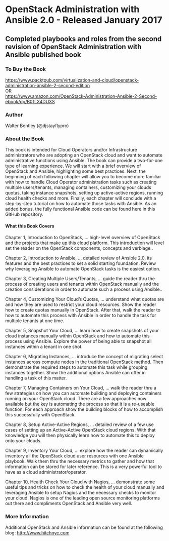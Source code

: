 # OpenStack Administration with Ansible 2.0 - Released January 2017
## Completed playbooks and roles from the second revision of OpenStack Administration with Ansible published book
### To Buy the Book
https://www.packtpub.com/virtualization-and-cloud/openstack-administration-ansible-2-second-edition  
OR  
https://www.amazon.com/OpenStack-Administration-Ansible-2-Second-ebook/dp/B01LX4DUXS  
### Author
Walter Bentley (@djstayflypro)
### About the Book
This book is intended for Cloud Operators and/or Infrastructure administrators who are adopting an OpenStack cloud and want to automate administrative functions using Ansible. The book can provide a two-for-one type of learning experience. We will start with a brief overview of OpenStack and Ansible, highlighting some best practices.  Next, the beginning of each following chapter will allow you to become more familiar with how to handle Cloud Operator administration tasks such as creating multiple users/tenants, managing containers, customizing your clouds quotas, taking instance snapshots, setting up active-active regions, running cloud health checks and more.  Finally, each chapter will conclude with a step-by-step tutorial on how to automate those tasks with Ansible.  As an added bonus, the fully functional Ansible code can be found here in this GitHub repository.
#### What this Book Covers
Chapter 1, Introduction to OpenStack, ... high-level overview of OpenStack and the projects that make up this cloud platform.  This introduction will level set the reader on the OpenStack components, concepts and verbiage..

Chapter 2, Introduction to Ansible, ... detailed review of Ansible 2.0, its features and the best practices to set a solid starting foundation.  Review why leveraging Ansible to automate OpenStack tasks is the easiest option.

Chapter 3, Creating Multiple Users/Tenants, ... guide the reader thru the process of creating users and tenants within OpenStack manually and the creation considerations in order to automate such a process using Ansible..

Chapter 4, Customizing Your Cloud’s Quotas, ... understand what quotas are and how they are used to restrict your cloud resources.  Show the reader how to create quotas manually in OpenStack.  After that, walk the reader to how to automate this process with Ansible in order to handle the task for multiple tenants at one time.

Chapter 5, Snapshot Your Cloud, ... learn how to create snapshots of your cloud instances manually within OpenStack and how to automate this process using Ansible.  Explore the power of being able to snapshot all instances within a tenant in one shot.

Chapter 6, Migrating Instances, ... introduce the concept of migrating select instances across compute nodes in the traditional OpenStack method.  Then demonstrate the required steps to automate this task while grouping instances together.  Show the additional options Ansible can offer in handling a task of this matter.

Chapter 7, Managing Containers on Your Cloud, ... walk the reader thru a few strategies on how you can automate building and deploying containers running on your OpenStack cloud.  There are a few approaches now available but the key is automating the process so that it is a re-useable function.  For each approach show the building blocks of how to accomplish this successfully with OpenStack.

Chapter 8, Setup Active-Active Regions, ... detailed review of a few use cases of setting up an Active-Active OpenStack cloud regions.  With that knowledge you will then physically learn how to automate this to deploy onto your clouds.

Chapter 9, Inventory Your Cloud, ... explore how the reader can dynamically inventory all the OpenStack cloud user resources with one Ansible playbook.  Walk them thru the necessary metrics to gather and how that information can be stored for later reference.  This is a very powerful tool to have as a cloud administrator/operator.

Chapter 10, Health Check Your Cloud with Nagios, ... demonstrate some useful tips and tricks on how to check the health of your cloud manually and leveraging Ansible to setup Nagios and the necessary checks to monitor your cloud.  Nagios is one of the leading open source monitoring platforms out there and compliments OpenStack and Ansible very well.
### More Information
Additional OpenStack and Ansible information can be found at the following blog: http://www.hitchnyc.com
